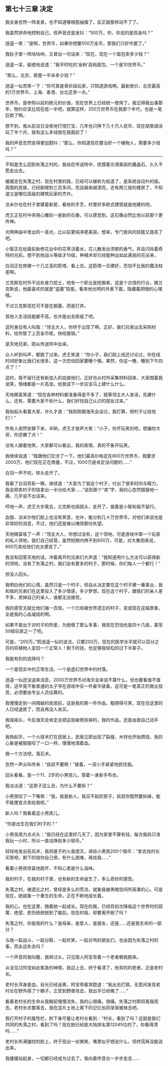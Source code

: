 ## 第七十三章 决定

我全身忽然一阵发紧，也不知道哪根筋抽搐了，反正就那样动不了了。

我虽然拼命地控制自己，但声音还是发抖：“500万，你，你说的是现金吗？”

逍遥一笑：“是啊，世界币，如果你想要500万金币，那我们只好作罢了。”

我肚子里一阵咕咕响，又冒出一句话来：“现在，现在一个面包卖多少钱？”

逍遥一呆，疑惑地说道：“我平时吃的‘金粉’高档面包，一个是10世界币。”

“那么，北京，房屋一平米多少钱？”

逍遥一仙苦笑一下：“你可真是骨灰级玩家，只知道游戏啊。最新房价，北京最高的1万世界币，上海、香港、台北还贵一点。”

世界币，是参照以前的欧元的价值，现在世界上已经统一使用了。我记得我出事那年，物价应该比现在低一半吧。就算这样，250万世界币在我那个年代，也是一笔巨款了啊。

想不到，我从前没日没夜地打怪打宝，几年也只挣下几十万人民币，现在胡里胡涂玩了半个月，就有这么多钱放在我面前了！

我的声音忽然变得更加颤抖：“那么，你知道现在要治好一个植物人，需要多少钱吗？”

---

不知是怎么回到失落之村的，我站在传送阵中，抚摸着光滑美丽的魔晶石，久久不愿走出去。

缓缓走在失落之村，现在村里的路，已经可以被称为街道了，是系统自动升的级。周围的民居，已经剧增到三百多间，而且越来越漂亮，还有两三层的楼房了，不知道又是哪位高级的建筑玩家的杰作。

法米尔也在村子里建着新房，看他的手艺，村里好多欧式建筑就是他建的吧。

虎王正在村中央用心雕刻一座新的石像，可以感觉到，这石像必然比他以前那个更传神。

光明神庙中发出的一圣光，比以前更纯净更美丽，想来，专门放风的技能又提高了吧。

小智正在给面前新修花台中的花草浇着水，花儿散发出浓郁的香气，并且闪烁着奇特的光彩。想不到他战斗等级才10级，种植术却已经能种出如此美丽的花朵来，

白羽正在修建一个几丈高的箭塔，看上去，这箭塔一旦建好，恐怕不比我的魔法柱差啊。

兰克斯在村外不远处奋力挖土，他有一个职业是挖掘者，这是个古怪的行业，据兰克斯说，他最喜欢的就是“盗墓”技能，看来他光明的外表下面，隐藏着阴暗的心理哦。

不过兰克斯现在可不是在掘墓，而是打井。

其他人生活技能都不高，也许是出去练级了吧。

这时身后有人叫我：“领主大人，你终于出现了啊，正好，我们兄弟出去采购材料，给你垫了上百金币呢，快给报销。”

是天地兄弟，刚从传送阵中出来。

众人听到叫声，都跑了过来。虎王笑道：“你小子，我们刚上线还讨论过，你在线时间好象比我们长很多，这一次恐怕回家要睡个够。果然，你这一睡，睡到下午四点了！”

这时，我不留行还有新加入的血狼他们，正好也从村外采集材料回来，大家围着我说笑，情绪都是一片高涨，给我说下一步应该马上建什么什么。

天地赐富笑道：“现在各种材料都准备得差不多了，就等领主大人发话，先建什么，还有，需要大家干些什么，我们好找自己认识的朋友过来。”

我抬起头看着大家，许久才道：“我刚刚跟海天会谈过，我打算，把村子让给他们！”

所有人突然安静下来，半晌，虎王才放声大笑：“小子，你开玩笑的吧，想骗你大哥，你还嫩了点！”

没有人跟着他笑，大家都可以看出，我的表情，真的不象开玩笑。

我继续说道：“我跟他们交涉了一下，他们最高价格定在800万世界币，我要求2000万，他们现在正在商量，不过，1000万是肯定没问题的……”

白羽一声不吭，转头走开了。

我看了白羽背影一眼，继续道：“大家为了我这个村子，付出了很多时间与精力，我会把卖村子的钱拿出一半分给大家……”说到那个“卖”字，我的心忽然狠狠地一痛，几乎说不出话来。

哼地一声，虎王大步离去，兰克斯也摇摇头，走开了。接着是小智和我不留行。

血狼、法米尔他们脸上也没有笑意，也许，能分到几十万世界币，对他们来说也是非常好的消息，不过，他们还是难以掩饰那份失望。

天地赐富咳了一声：“领主大人，你想过没有，这个领地，可是游戏中第一个玩家的私人领地，我们自己经营，虽然短期内挣不到800万，可是，对大集团来说，800万卖给他们也太便宜了。”

我没有回答天地的话，冲着离开的兄弟们大声道：“我知道用什么方法可以获得新的领地，没有了失落之村，我们会有更多的村子，那时候，你们每人一个都行！”

但没人回头。

我明白他们的心情，虽然只是一个村子，但自从决定要在这个村子建一番事业，我和我的兄弟们在这里投入了多少情感，多少梦想，现在这个村子，跟我们的亲人差不多，卖掉自己的亲人，谁都无法接受。

我的感受无疑比他们强一百倍，一个已经被世界遗忘的村子，变成现在这幅景象，全是我的心血凝成的啊。

如果不是出于对村子的热爱，为她做了那么多事，我现在恐怕也是四十几级，甚至50级玩家之一了吧。

可是，“200万。”照逍遥一仙的说法，只要200万，现在的医学水平就可以百分之百的将植物人变回一个正常人！剩下的钱，也足够我轻松的过下半辈子。

我能有别的选择吗？

一个是现实中的正常生活，一个是虚幻世界中的村落。

逍遥一仙还没送来消息，2000万世界币对海天会来说不算什么，但也要看值不值得，这毕竟不象普通的太子爷在游戏中买一件豪华装备，这可是一笔真正的商业投资，必须要由专业人员估算的。

我慢慢走到一间残破的民居前，这是我的第一件作品，粗陋得可笑，现在住这里的人已经退房了，而且再没人肯买。

我摇摇头，今后海天会肯定会把这些破房拆掉的，我的作品，还是由我自己动手吧。

我扬起手，一个火球术打在民居上，民居立即出现了裂缝，木材也开始燃烧，我的心象是被狠狠咬了一口一样，慢慢地滴着血。

换一个方法吧，落石术。

忽然一声尖叫传来：“叔叔不要啊！”接着，一双小手紧紧地抓住我。

回头看看，是一个11、2岁的小男孩儿，穿着一身新手布衣。

我淡淡道：“这房子这么丑，为什么不要拆？”

小男孩咬了一下嘴唇：“我，我是新人，我买不起好房子，叔叔你既然要拆掉，能不能便宜点卖给我呢。”

新人吗？我看着这小男孩儿。

“你是出生在我们村子的？”

小男孩用力点点头：“我已经在这里好几天了，因为家里不算有钱，每次我妈只准我玩一小时，所以一直没挣到多少铜币。”

轻轻地发出狂风术，我将屋子的火苗熄灭，递给小男孩200个银币：“拿去找村长买房吧，剩下的钱你自己用，有什么困难，再找我……”

看着小男孩惊喜地跑开，不知心里是什么滋味。

我的村子，在我的村子里，也有新的生命诞生了，多么奇妙的感受。

失落之村，被遗忘之村，曾经是多么的荒凉，就象我被黑暗空间所笼罩的心。可是现在，她就象一个重生的生命，正在不断地成长着。

我的心，也在这里，随着她一起成长。现在的我，已经将初次降临这个世界时的寂寞、绝望、悲伤统统抛到了脑后。现在的我，却要离开她了吗？

失落之村，你是我的什么？是母亲，是爱人，是朋友，还是……还是我生命的一部分？

与我一起战斗，一起分赃，一起欢笑，一起对骂的朋友们，也会因为失落之村的事，而永远失去吗？

一个声音将我叫醒，我转过头，只见猎人阿宝背着一个老者朝我跑来。

从没见过阿宝如此焦急的神情，我迎上去，终于看清了，他背的的老者，正是老村长。

老村长浑身是血，目光已经迷离，阿宝带着哭腔道：“我出去打猎，无意间发现老村长在野外搭了个棚子，正受到野兽攻击，我出手已经晚了……”

看着老村长的生命从我眼前慢慢流失，我的心很痛，很痛。失落之村即将离我而去，老村长亦要离去，我在这片土地上离下的记忆也将渐渐被抹去吧。

我打开村子的属性栏，附下身尽量让老村长看到：“村长，看到了吗？这就是我们共同的失落之村，看到了吗？现在她已经是大陆排名第12045位的了，你看得清吗……”

老村长布满皱纹的脸上，终于现出一丝微笑，嘴里似乎想说什么，但终究再没能说出来。

我缓缓站起身，一切都已经成为过去了。我向着传音台一步步走去……

